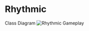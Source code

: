 # Rhythmic
Class Diagram
![Rhythmic Gameplay](https://github.com/BennettJudd/Solo-2/blob/main/images/ClassDia.png?raw=true)

